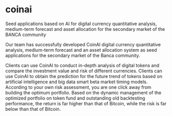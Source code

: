 # coinai
Seed applications based on AI for digital currency quantitative analysis, medium-term forecast and asset allocation for the secondary market of the BANCA community

Our team has successfully developed CoinAI digital currency quantitative analysis, medium-term forecast and an asset allocation system as seed applications for the secondary market of the Banca community.

Clients can use CoinAI to conduct in-depth analysis of digital tokens and compare the investment value and risk of different currencies.
Clients can use CoinAI to obtain the prediction for the future trend of tokens based on artificial intelligence and big data smart beta market timing models.
According to your own risk assessment, you are one click away from building the optimum portfolio.
Based on the dynamic management of the optimized portfolio on token fund and outstanding old backtesting
performance, the return is far higher than that of Bitcoin, while the risk is far below than that of
Bitcoin.
